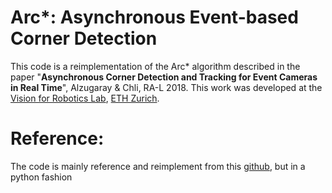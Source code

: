# Arc*: Asynchronous Event-based Corner Detection 
This code is a reimplementation of the Arc* algorithm described in the paper  "**Asynchronous Corner Detection and Tracking for Event Cameras in Real Time**", Alzugaray & Chli, RA-L 2018. This work was developed at the [Vision for Robotics Lab](http://v4rl.ethz.ch/), [ETH Zurich](http://ethz.ch/).


# Reference:
The code is mainly reference and reimplement from this [github](https://github.com/ialzugaray/arc_star_ros), but in a python fashion